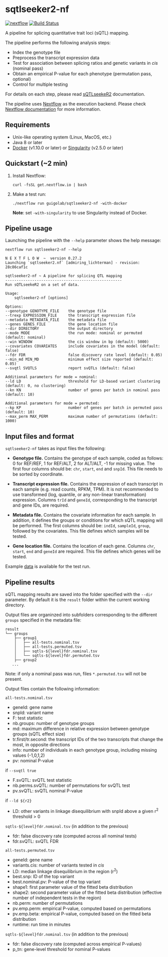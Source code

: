 # sqtlseeker2-nf

[![nextflow](https://img.shields.io/badge/nextflow-%E2%89%A50.27.0-blue.svg)](http://nextflow.io)
[![Build Status](https://travis-ci.com/guigolab/sqtlseeker2-nf.svg?branch=master)](https://travis-ci.com/guigolab/sqtlseeker2-nf)

A pipeline for splicing quantitative trait loci (sQTL) mapping.

The pipeline performs the following analysis steps:

* Index the genotype file
* Preprocess the transcript expression data
* Test for association between splicing ratios and genetic variants in *cis* (nominal pass)
* Obtain an empirical P-value for each phenotype (permutation pass, optional)
* Control for multiple testing 

For details on each step, please read [sQTLseekeR2](https://github.com/guigolab/sQTLseekeR2) documentation.

The pipeline uses [Nextflow](http://www.nextflow.io) as the execution backend. Please check [Nextflow documentation](http://www.nextflow.io/docs/latest/index.html) for more information.

## Requirements

- Unix-like operating system (Linux, MacOS, etc.)
- Java 8 or later 
- [Docker](https://www.docker.com/) (v1.10.0 or later) or [Singularity](http://singularity.lbl.gov) (v2.5.0 or later)

## Quickstart (~2 min)

1. Install Nextflow:
    ```
    curl -fsSL get.nextflow.io | bash
    ```

2. Make a test run:
    ```
    ./nextflow run guigolab/sqtlseeker2-nf -with-docker
    ```

    **Note**: set `-with-singularity` to use Singularity instead of Docker. 

## Pipeline usage

Launching the pipeline with the `--help` parameter shows the help message:

```
nextflow run sqtlseeker2-nf --help
```

```
N E X T F L O W  ~  version 0.27.2
Launching `sqtlseeker2.nf` [admiring_lichterman] - revision: 28c86caf1c

sqtlseeker2-nf ~ A pipeline for splicing QTL mapping
----------------------------------------------------
Run sQTLseekeR2 on a set of data.

Usage: 
    sqtlseeker2-nf [options]

Options:
--genotype GENOTYPE_FILE    the genotype file
--trexp EXPRESSION_FILE     the transcript expression file
--metadata METADATA_FILE    the metadata file
--genes GENES_FILE          the gene location file
--dir DIRECTORY             the output directory
--mode MODE                 the run mode: nominal or permuted (default: nominal)
--win WINDOW                the cis window in bp (default: 5000)
--covariates COVARIATES     include covariates in the model (default: false)
--fdr FDR                   false discovery rate level (default: 0.05)
--min_md MIN_MD             minimum effect size reported (default: 0.05)
--svqtl SVQTLS              report svQTLs (default: false)

Additional parameters for mode = nominal:
--ld LD                     threshold for LD-based variant clustering (default: 0, no clustering)
--kn KN                     number of genes per batch in nominal pass (default: 10)

Additional parameters for mode = permuted:
--kp KP                     number of genes per batch in permuted pass (default: 10)
--max_perm MAX_PERM         maximum number of permutations (default: 1000)
```

## Input files and format

`sqtlseeker2-nf` takes as input files the following:

* **Genotype file.**
Contains the genotype of each sample, coded as follows: 0 for REF/REF, 1 for REF/ALT, 2 for ALT/ALT, -1 for missing value.
The first four columns should be: `chr`, `start`, `end` and `snpId`. This file needs to be sorted by coordinate.

* **Transcript expression file.**
Contains the expression of each transcript in each sample (e.g. read counts, RPKM, TPM).
It is not recommended to use transformed (log, quantile, or any non-linear transformation) expression.
Columns `trId` and `geneId`, corresponding to the transcript and gene IDs, are required. 

* **Metadata file.** Contains the covariate information for each sample. 
In addition, it defines the groups or conditions for which sQTL mapping will be performed.
The first columns should be: `indId`, `sampleId`, `group`, followed by the covariates.
This file defines which samples will be tested.

* **Gene location file.**
Contains the location of each gene. Columns `chr`, `start`, `end` and `geneId` are required. 
This file defines which genes will be tested.

Example [data](data) is available for the test run.

## Pipeline results

sQTL mapping results are saved into the folder specified with the `--dir` parameter. By default it is the `result` folder within the current working directory.

Output files are organinzed into subfolders corresponding to the different `groups` specified in the metadata file: 

```
result
└── groups
    ├── group1                            
    │   ├── all-tests.nominal.tsv          
    │   ├── all-tests.permuted.tsv         
    │   ├── sqtls-${level}fdr.nominal.tsv      
    │   └── sqtls-${level}fdr.permuted.tsv     
    ├── group2
   ...
```

Note: if only a nominal pass was run, files `*.permuted.tsv` will not be present.

Output files contain the following information:

`all-tests.nominal.tsv`

* geneId: gene name	
* snpId: variant name
* F: test statistic
* nb.groups: number of genotype groups
* md: maximum difference in relative expression between genotype groups (sQTL effect size)
* tr.first/tr.second: the transcript IDs of the two transcripts that change the most, in opposite directions
* info: number of individuals in each genotype group, including missing values (-1,0,1,2)
* pv: nominal P-value

if `--svqtl true`
* F.svQTL: svQTL test statistic
* nb.perms.svQTL: number of permutations for svQTL test
* pv.svQTL: svQTL nominal P-value 

if `--ld ${r2}`
* LD: other variants in linkage disequilibrium with snpId above a given r<sup>2</sup> threshold > 0

`sqtls-${level}fdr.nominal.tsv` (in addition to the previous)

* fdr: false discovery rate (computed across all nominal tests)
* fdr.svQTL: svQTL FDR

`all-tests.permuted.tsv`

* geneId: gene name
* variants.cis: number of variants tested in *cis*
* LD: median linkage disequilibrium in the region (r<sup>2</sup>)
* best.snp: ID of the top variant
* best.nominal.pv: P-value of the top variant
* shape1: first parameter value of the fitted beta distribution
* shape2: second parameter value of the fitted beta distribution (effective number of independent tests in the region)
* nb.perm: number of permutations
* pv.emp.perm: empirical P-value, computed based on permutations
* pv.emp.beta: empirical P-value, computed based on the fitted beta distribution
* runtime: run time in minutes

`sqtls-${level}fdr.nominal.tsv` (in addition to the previous)

* fdr: false discovery rate (computed across empirical P-values)
* p_tn: gene-level threshold for nominal P-values
